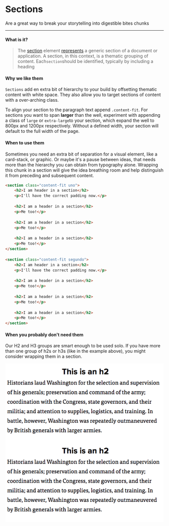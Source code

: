 # Sections

Are a great way to break your storytelling into digestible bites chunks

---

#### What is it?

> The [section](http://w3c.github.io/html/sections.html#elementdef-section) element [represents](http://w3c.github.io/html/dom.html#represent) a generic section of a document or application. A section, in this context, is a thematic grouping of content. Each`section`should be identified, typically by including a heading



#### **Why we like them**

`Sections` add en extra bit of hierarchy to your build by offsetting thematic content with white space. They also allow you to target sections of content with a over-arching class.

To align your section to the paragraph text append `.content-fit`. For sections you want to span **larger** than the well, experiment with appending a class of `large` or `extra-large`to your section, which expand the well to 800px and 1200px respectively.  Without a defined width, your section will default to the full width of the page.



#### **When to use them**

Sometimes you need an extra bit of separation for a visual element, like a card-stack, or graphic. Or maybe it's a pause between ideas, that needs more than the hierarchy you can obtain from typography alone.  Wrapping this chunk in a section will give the idea breathing room and help distinguish it from preceding and subsequent content.

```html
<section class="content-fit uno">
    <h2>I am header in a section</h2>
    <p>I'll have the correct padding now.</p>

    <h2>I am a header in a section</h2>
    <p>Me too!</p>

    <h2>I am a header in a section</h2>
    <p>Me too!</p>

    <h2>I am a header in a section</h2>
    <p>Me too!</p>
</section>

<section class="content-fit segundo">
    <h2>I am header in a section</h2>
    <p>I'll have the correct padding now.</p>

    <h2>I am a header in a section</h2>
    <p>Me too!</p>

    <h2>I am a header in a section</h2>
    <p>Me too!</p>

    <h2>I am a header in a section</h2>
    <p>Me too!</p>
</section>
```

#### 

#### **When you probably don't need them**

Our H2 and H3 groups are smart enough to be used solo. If you have more than one group of h2s or h3s \(like in the example above\), you might consider wrapping them in a section.

![](/assets/not-needed-section.png)


